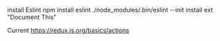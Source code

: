 install Eslint
npm install eslint
./node_modules/.bin/eslint --init
install ext "Document This"

Current
https://redux.js.org/basics/actions